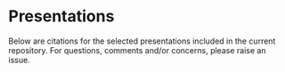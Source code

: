 # Presentations
Below are citations for the selected presentations included in the current repository. For questions, comments and/or concerns, please raise an issue.
